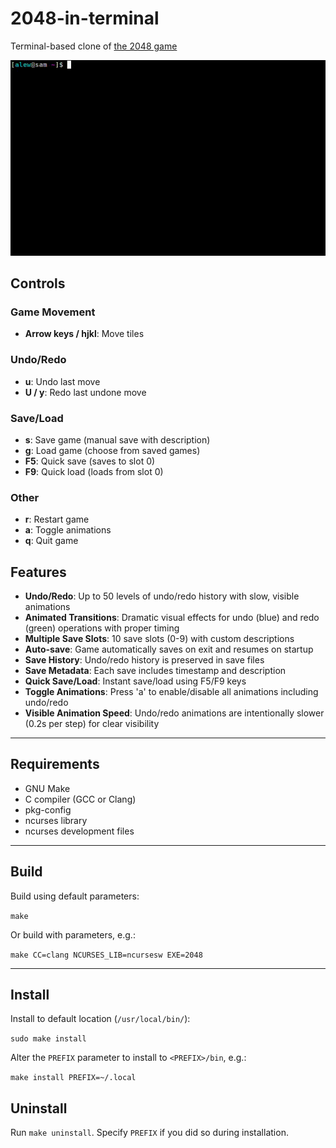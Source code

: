 # 2048-in-terminal

Terminal-based clone of [the 2048 game](https://play2048.co/)

![screen](screen.gif)

## Controls

### Game Movement

- **Arrow keys / hjkl**: Move tiles

### Undo/Redo

- **u**: Undo last move
- **U / y**: Redo last undone move

### Save/Load

- **s**: Save game (manual save with description)
- **g**: Load game (choose from saved games)
- **F5**: Quick save (saves to slot 0)
- **F9**: Quick load (loads from slot 0)

### Other

- **r**: Restart game
- **a**: Toggle animations
- **q**: Quit game

## Features

- **Undo/Redo**: Up to 50 levels of undo/redo history with slow, visible animations
- **Animated Transitions**: Dramatic visual effects for undo (blue) and redo (green) operations with proper timing
- **Multiple Save Slots**: 10 save slots (0-9) with custom descriptions
- **Auto-save**: Game automatically saves on exit and resumes on startup
- **Save History**: Undo/redo history is preserved in save files
- **Save Metadata**: Each save includes timestamp and description
- **Quick Save/Load**: Instant save/load using F5/F9 keys
- **Toggle Animations**: Press 'a' to enable/disable all animations including undo/redo
- **Visible Animation Speed**: Undo/redo animations are intentionally slower (0.2s per step) for clear visibility

---

## Requirements

- GNU Make
- C compiler (GCC or Clang)
- pkg-config
- ncurses library
- ncurses development files

---

## Build

Build using default parameters:

`make`

Or build with parameters, e.g.:

`make CC=clang NCURSES_LIB=ncursesw EXE=2048`

---

## Install

Install to default location (`/usr/local/bin/`):

`sudo make install`

Alter the `PREFIX` parameter to install to `<PREFIX>/bin`, e.g.:

`make install PREFIX=~/.local`

## Uninstall

Run `make uninstall`. Specify `PREFIX` if you did so during installation.
